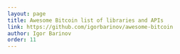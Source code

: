```yaml
---
layout: page
title: Awesome Bitcoin list of libraries and APIs
link: https://github.com/igorbarinov/awesome-bitcoin
author: Igor Barinov
order: 11
---
```

